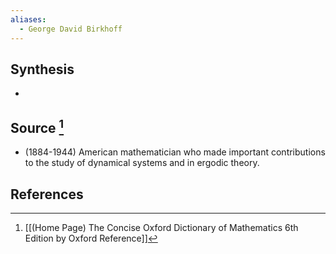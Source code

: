 ```yaml
---
aliases:
  - George David Birkhoff
---
```

## Synthesis
- 
## Source [^1]
- (1884-1944) American mathematician who made important contributions to the study of dynamical systems and in ergodic theory.
## References

[^1]: [[(Home Page) The Concise Oxford Dictionary of Mathematics 6th Edition by Oxford Reference]]